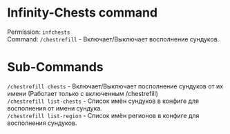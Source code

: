 # Infinity-Chests command
Permission: `infchests`  
Сommand: `/chestrefill` - Включает/Выключает восполнение сундуков.
# Sub-Commands
`/chestrefill chests` - Включает/Выключает посполнение сундуков от их имени (Работает только с включенным /chestrefill)  
`/chestrefill list-chests` - Список имён сундуков в конфиге для восполнения от имени сундука.  
`/chestrefill list-region` - Список имён регионов в конфиге для восполнения сундуков.  
